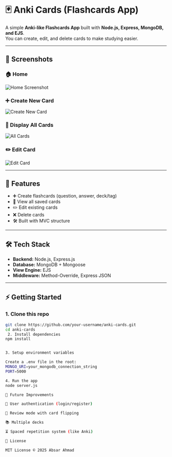 # 🃏 Anki Cards (Flashcards App)

A simple **Anki-like Flashcards App** built with **Node.js, Express, MongoDB, and EJS**.  
You can create, edit, and delete cards to make studying easier.

---

## 📸 Screenshots

### 🏠 Home
![Home Screenshot](https://github.com/your-username/Anki-FlashCards/blob/main/home.png?raw=true)

### ➕ Create New Card
![Create New Card](https://github.com/your-username/Anki-FlashCards/blob/main/create-card.png?raw=true)

### 📖 Display All Cards
![All Cards](https://github.com/your-username/Anki-FlashCards/blob/main/all-cards.png?raw=true)

### ✏️ Edit Card
![Edit Card](https://github.com/your-username/Anki-FlashCards/blob/main/edit-card.png?raw=true)


---

## 🚀 Features
- ➕ Create flashcards (question, answer, deck/tag)
- 📖 View all saved cards
- ✏️ Edit existing cards
- ❌ Delete cards
- 🛠 Built with MVC structure

---

## 🛠 Tech Stack
- **Backend:** Node.js, Express.js  
- **Database:** MongoDB + Mongoose  
- **View Engine:** EJS  
- **Middleware:** Method-Override, Express JSON  

---

## ⚡ Getting Started

### 1. Clone this repo
```bash
git clone https://github.com/your-username/anki-cards.git
cd anki-cards
 2. Install dependencies
npm install


3. Setup environment variables

Create a .env file in the root:
MONGO_URI=your_mongodb_connection_string
PORT=5000

4. Run the app
node server.js

🔮 Future Improvements

🔑 User authentication (login/register)

🔄 Review mode with card flipping

📚 Multiple decks

⏳ Spaced repetition system (like Anki)

📜 License

MIT License © 2025 Absar Ahmad

